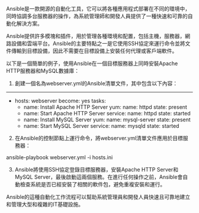 

Ansible是一款開源的自動化工具，它可以將各種應用程式部署在不同的環境中，同時協調多台服務器的操作，為系統管理師和開發人員提供了一種快速和可靠的自動化解決方案。

Ansible提供許多模塊和插件，用於管理各種環境和配置，包括主機，服務器，網路設備和雲端平台。Ansible的主要特點之一是它使用SSH協定來運行命令並將文件傳輸到目標設備，因此不需要在目標設備上安裝任何代理或客戶端軟件。

以下是一個簡單的例子，使用Ansible在一個目標服務器上同時安裝Apache HTTP服務器和MySQL數據庫：

1. 創建一個名為webserver.yml的Ansible清單文件，其中包含以下內容：

---
- hosts: webserver
  become: yes
  tasks:
    - name: Install Apache HTTP Server
      yum:
        name: httpd
        state: present
    - name: Start Apache HTTP Server
      service:
        name: httpd
        state: started
    - name: Install MySQL Server
      yum:
        name: mysql-server
        state: present
    - name: Start MySQL Server
      service:
        name: mysqld
        state: started

2. 在Ansible的控制節點上運行命令，將webserver.yml清單文件應用於目標服務器：

ansible-playbook webserver.yml -i hosts.ini

3. Ansible將使用SSH協定登錄目標服務器，安裝Apache HTTP Server和MySQL Server，最後啟動這兩個服務。在進行任何操作之前，Ansible會自動檢查系統是否已經安裝了相關的軟件包，避免重複安裝和運行。

Ansible的這種自動化工作流程可以幫助系統管理員和開發人員快速且可靠地建立和管理大型和複雜的IT基礎設施。